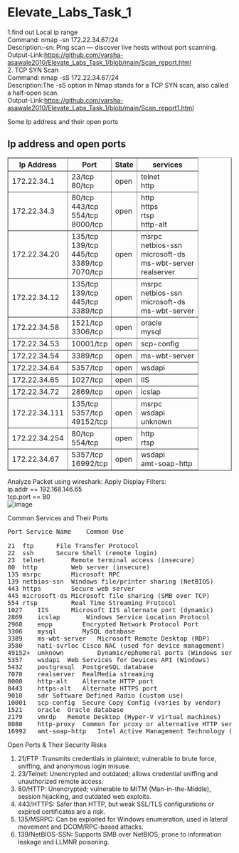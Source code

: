 # Elevate_Labs_Task_1
1.find out Local ip range <br>
Command: nmap -sn 172.22.34.67/24 <br>
Description:-sn: Ping scan — discover live hosts without port scanning.<br>
Output-Link:https://github.com/varsha-asawale2010/Elevate_Labs_Task_1/blob/main/Scan_report.html
<br>
2. TCP SYN Scan<br>
Command: nmap -sS 172.22.34.67/24<br>
Description:The -sS option in Nmap stands for a TCP SYN scan, also called a half-open scan.<br>
Output-Link:https://github.com/varsha-asawale2010/Elevate_Labs_Task_1/blob/main/Scan_report1.html
<!DOCTYPE html>
<html>
<head>
  <tittle>Some Ip address and their open ports</tittle>
</head>
<body>
  <h2>Ip address and open ports</h2>
  <table border="1">
    <tr>
      <th>Ip Address</th>
      <th>Port</th>
      <th>State</th>
      <th>services</th>
    </tr>
    <tr>
      <td>172.22.34.1</td>
      <td>23/tcp <br>80/tcp</td>
      <td>open</td>
       <td>telnet<br> http</td>
    <tr>
      <td>172.22.34.3</td>
      <td>80/tcp<br>443/tcp<br>554/tcp <br>8000/tcp<br></td>
      <td>open</td>
      <td>http<br>https<br>rtsp<br>http-alt</td>
       </tr>
    <tr>
    <td>172.22.34.20</td>
    <td>
    135/tcp <br>139/tcp<br>445/tcp<br>3389/tcp<br>7070/tcp</td>
    <td>open</td>
    <td>msrpc<br>netbios-ssn<br>microsoft-ds<br>ms-wbt-server<br> realserver
    </td>
  </tr>
  <tr>
  <td> 172.22.34.12</td>
<td>135/tcp<br> 139/tcp<br>445/tcp <br> 3389/tcp</td>
<td>open</td>  
<td>msrpc
<br>  netbios-ssn
 <br>  microsoft-ds
<br>  ms-wbt-server
</td>
</tr>
<td> 172.22.34.58
</td>
<td>
1521/tcp <br>3306/tcp</td><td>open </td> 
   <td> oracle<br>
    mysql</td></tr>
    <tr>
      <td>172.22.34.53
      </td>
<td>10001/tcp</td><td>open</td>  <td> scp-config</td>
    </tr> 
  <tr>
  <td> 172.22.34.54</td>
<td>
3389/tcp </td><td>open</td> <td> ms-wbt-server</td></tr>
  <tr><td> 172.22.34.64</td>
<td>5357/tcp</td><td>open</td>
<td> wsdapi</td></tr>
  <tr>
  <td>172.22.34.65</td> <td>1027/tcp</td><td>open</td><td>IIS</td></tr>
  <tr><td>172.22.34.72</td>
  <td>2869/tcp</td>
    <td>open</td>
  <td>icslap</td></tr>
  <tr>
  <td>
   172.22.34.111
  </td><td>
135/tcp <br> 5357/tcp<br>49152/tcp</td> <td>open</td> <td>  msrpc<br>  wsdapi
<br> unknown</td></tr>
  <tr>
  <td>172.22.34.254</td>
<td>80/tcp<br> 554/tcp </td> <td>open</td><td> http
<br> rtsp</td></tr>
  <tr>
  <td>
   172.22.34.67</td>
<td>5357/tcp<br>16992/tcp</td>
<td>open</td> <td>  wsdapi<br>  amt-soap-http</td>
  </tr></table>
</body>
</html>

Analyze Packet using wireshark:
Apply Display Filters:<br>
ip.addr == 192.168.146.65 <br>
tcp.port == 80<br> 
![image](https://github.com/user-attachments/assets/952092ba-ca75-4a8d-9935-f578c4cc3551)

Common Services and Their Ports 
<pre>Port Service Name    Common Use<br>
21	ftp	     File Transfer Protocol
22	ssh	     Secure Shell (remote login)
23	telnet	     Remote terminal access (insecure)
80	http	     Web server (insecure)
135	msrpc        Microsoft RPC
139	netbios-ssn  Windows file/printer sharing (NetBIOS)
443	https  	     Secure web server
445	microsoft-ds Microsoft file sharing (SMB over TCP)
554	rtsp	     Real Time Streaming Protocol
1027	IIS	     Microsoft IIS alternate port (dynamic)
2869	icslap	     Windows Service Location Protocol
2968	enpp	    Encrypted Network Protocol Port
3306	mysql	    MySQL database
3389	ms-wbt-server	Microsoft Remote Desktop (RDP)
3580	nati-svrloc	Cisco NAC (used for device management)
49152+	unknown	        Dynamic/ephemeral ports (Windows services)
5357	wsdapi	Web Services for Devices API (Windows)
5432	postgresql	PostgreSQL database
7070	realserver	RealMedia streaming
8000	http-alt	Alternate HTTP port
8443	https-alt	Alternate HTTPS port
9010	sdr	Software Defined Radio (custom use)
10001	scp-config	Secure Copy Config (varies by vendor)
1521	oracle	Oracle database
2179	vmrdp	Remote Desktop (Hyper-V virtual machines)
8080	http-proxy	Common for proxy or alternative HTTP server
16992	amt-soap-http	Intel Active Management Technology (AMT)</pre>

Open Ports & Their Security Risks <br>
1. 21/FTP	:Transmits credentials in plaintext; vulnerable to brute force, sniffing, and anonymous login misuse.<br>
2. 23/Telnet:	Unencrypted and outdated; allows credential sniffing and unauthorized remote access.<br>
3. 80/HTTP:	Unencrypted; vulnerable to MITM (Man-in-the-Middle), session hijacking, and outdated web exploits.<br>
4. 443/HTTPS:	Safer than HTTP, but weak SSL/TLS configurations or expired certificates are a risk.<br>
5. 135/MSRPC:	Can be exploited for Windows enumeration, used in lateral movement and DCOM/RPC-based attacks.<br>
6. 139/NetBIOS-SSN:	Supports SMB over NetBIOS; prone to information leakage and LLMNR poisoning.<br>



